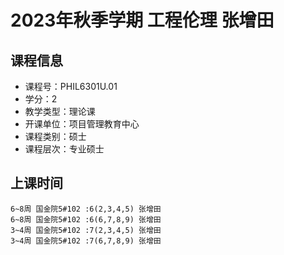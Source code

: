 # 2023年秋季学期 工程伦理 张增田






## 课程信息

- 课程号：PHIL6301U.01
- 学分：2
- 教学类型：理论课
- 开课单位：项目管理教育中心
- 课程类别：硕士
- 课程层次：专业硕士

## 上课时间

```
6~8周 国金院5#102 :6(2,3,4,5) 张增田
6~8周 国金院5#102 :6(6,7,8,9) 张增田
3~4周 国金院5#102 :7(2,3,4,5) 张增田
3~4周 国金院5#102 :7(6,7,8,9) 张增田
```

